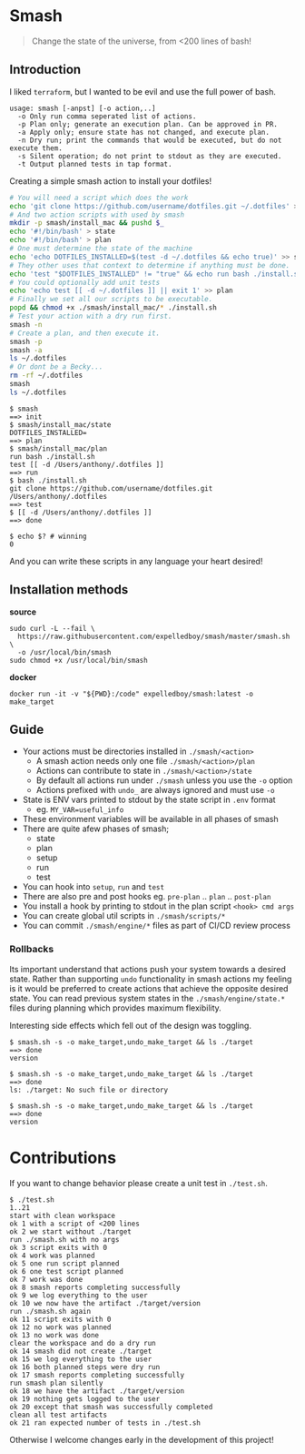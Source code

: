# Smash

> Change the state of the universe, from &lt;200 lines of bash!

## Introduction

I liked `terraform`, but I wanted to be evil and use the full power of bash.

```
usage: smash [-anpst] [-o action,..]
  -o Only run comma seperated list of actions.
  -p Plan only; generate an execution plan. Can be approved in PR.
  -a Apply only; ensure state has not changed, and execute plan.
  -n Dry run; print the commands that would be executed, but do not execute them.
  -s Silent operation; do not print to stdout as they are executed.
  -t Output planned tests in tap format.
```

Creating a simple smash action to install your dotfiles!

```sh
# You will need a script which does the work
echo 'git clone https://github.com/username/dotfiles.git ~/.dotfiles' > install.sh
# And two action scripts with used by smash
mkdir -p smash/install_mac && pushd $_
echo '#!/bin/bash' > state
echo '#!/bin/bash' > plan
# One must determine the state of the machine
echo 'echo DOTFILES_INSTALLED=$(test -d ~/.dotfiles && echo true)' >> state
# They other uses that context to determine if anything must be done.
echo 'test "$DOTFILES_INSTALLED" != "true" && echo run bash ./install.sh' >> plan
# You could optionally add unit tests
echo 'echo test [[ -d ~/.dotfiles ]] || exit 1' >> plan
# Finally we set all our scripts to be executable.
popd && chmod +x ./smash/install_mac/* ./install.sh
# Test your action with a dry run first.
smash -n
# Create a plan, and then execute it.
smash -p
smash -a
ls ~/.dotfiles
# Or dont be a Becky...
rm -rf ~/.dotfiles
smash
ls ~/.dotfiles
```

```
$ smash
==> init
$ smash/install_mac/state
DOTFILES_INSTALLED=
==> plan
$ smash/install_mac/plan
run bash ./install.sh
test [[ -d /Users/anthony/.dotfiles ]]
==> run
$ bash ./install.sh
git clone https://github.com/username/dotfiles.git /Users/anthony/.dotfiles
==> test
$ [[ -d /Users/anthony/.dotfiles ]]
==> done

$ echo $? # winning
0
```

And you can write these scripts in any language your heart desired!

## Installation methods

**source**

```
sudo curl -L --fail \
  https://raw.githubusercontent.com/expelledboy/smash/master/smash.sh \
  -o /usr/local/bin/smash
sudo chmod +x /usr/local/bin/smash
```

**docker**

```
docker run -it -v "${PWD}:/code" expelledboy/smash:latest -o make_target
```

## Guide

- Your actions must be directories installed in `./smash/<action>`
  - A smash action needs only one file `./smash/<action>/plan`
  - Actions can contribute to state in `./smash/<action>/state`
  - By default all actions run under `./smash` unless you use the `-o` option
  - Actions prefixed with `undo_` are always ignored and must use `-o`
- State is ENV vars printed to stdout by the state script in `.env` format
  - eg. `MY_VAR=useful_info`
- These environment variables will be available in all phases of smash
- There are quite afew phases of smash;
  - state
  - plan
  - setup
  - run
  - test
- You can hook into `setup`, `run` and `test`
- There are also pre and post hooks eg. `pre-plan` .. `plan` .. `post-plan`
- You install a hook by printing to stdout in the plan script `<hook> cmd args`
- You can create global util scripts in `./smash/scripts/*`
- You can commit `./smash/engine/*` files as part of CI/CD review process

### Rollbacks

Its important understand that actions push your system towards a desired state.
Rather than supporting `undo` functionality in smash actions my feeling is it
would be preferred to create actions that achieve the opposite desired state.
You can read previous system states in the `./smash/engine/state.*` files during
planning which provides maximum flexibility.

Interesting side effects which fell out of the design was toggling.

```
$ smash.sh -s -o make_target,undo_make_target && ls ./target
==> done
version

$ smash.sh -s -o make_target,undo_make_target && ls ./target
==> done
ls: ./target: No such file or directory

$ smash.sh -s -o make_target,undo_make_target && ls ./target
==> done
version
```

# Contributions

If you want to change behavior please create a unit test in `./test.sh`.

```tap
$ ./test.sh
1..21
start with clean workspace
ok 1 with a script of <200 lines
ok 2 we start without ./target
run ./smash.sh with no args
ok 3 script exits with 0
ok 4 work was planned
ok 5 one run script planned
ok 6 one test script planned
ok 7 work was done
ok 8 smash reports completing successfully
ok 9 we log everything to the user
ok 10 we now have the artifact ./target/version
run ./smash.sh again
ok 11 script exits with 0
ok 12 no work was planned
ok 13 no work was done
clear the workspace and do a dry run
ok 14 smash did not create ./target
ok 15 we log everything to the user
ok 16 both planned steps were dry run
ok 17 smash reports completing successfully
run smash plan silently
ok 18 we have the artifact ./target/version
ok 19 nothing gets logged to the user
ok 20 except that smash was successfully completed
clean all test artifacts
ok 21 ran expected number of tests in ./test.sh
```

Otherwise I welcome changes early in the development of this project!
